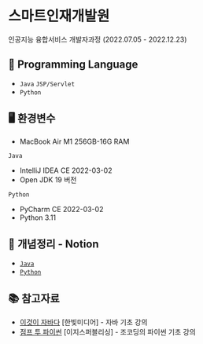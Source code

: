 # 스마트인재개발원
인공지능 융합서비스 개발자과정 (2022.07.05 - 2022.12.23)
## 📝 Programming Language
- `Java` `JSP/Servlet`
- `Python`
## 🖥️ 환경변수
- MacBook Air M1 256GB-16G RAM

`Java`  
- IntelliJ IDEA CE 2022-03-02
- Open JDK 19 버전

`Python`
- PyCharm CE 2022-03-02
- Python 3.11
## 📔 개념정리 - Notion
- [`Java`](https://haeera.notion.site/0435cd8a718b4cada11866b56363570a)
- [`Python`](https://haeera.notion.site/c1007a2428df4f81bcd5c95ea7223148)
## 📚 참고자료
- [이것이 자바다](https://www.youtube.com/playlist?list=PLVsNizTWUw7EmX1Y-7tB2EmsK6nu6Q10q) [한빛미디어] - 자바 기초 강의
- [점프 투 파이썬](https://youtube.com/playlist?list=PLU9-uwewPMe2L7dC2us_C3LLwDL9vHQIx) [이지스퍼블리싱] - 조코딩의 파이썬 기초 강의
